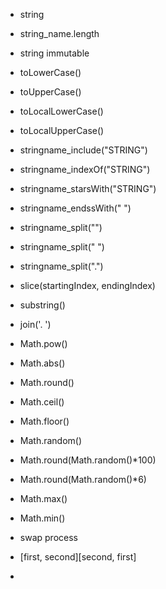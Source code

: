 - string
- string_name.length
- string immutable
- toLowerCase()
- toUpperCase()
- toLocalLowerCase()
- toLocalUpperCase()

- stringname_include("STRING")
- stringname_indexOf("STRING")
- stringname_starsWith("STRING")
- stringname_endssWith(" ")
- stringname_split("")
- stringname_split(" ")
- stringname_split(".")
- slice(startingIndex, endingIndex)
- substring()
- join('. ')


- Math.pow()
- Math.abs()
- Math.round()
- Math.ceil()
- Math.floor()
- Math.random()
- Math.round(Math.random()*100)
- Math.round(Math.random()*6)
- Math.max()
- Math.min()


- swap process
- [first, second][second, first]
- 







